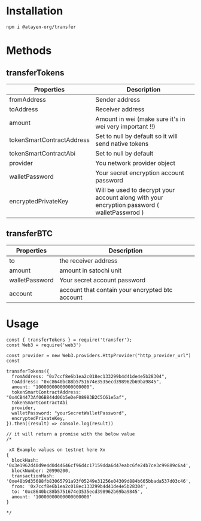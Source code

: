 # Installation

```
npm i @atayen-org/transfer
```

# Methods

## transferTokens

| Properties                | Description                                                                                 |
| ------------------------- | ------------------------------------------------------------------------------------------- |
| fromAddress               | Sender address                                                                              |
| toAddress                 | Receiver address                                                                            |
| amount                    | Amount in wei (make sure it's in wei very important !!)                                     |
| tokenSmartContractAddress | Set to null by default so it will send native tokens                                        |
| tokenSmartContractAbi     | Set to null by default                                                                      |
| provider                  | You network provider object                                                                 |
| walletPassword            | Your secret encryption account password                                                     |
| encryptedPrivateKey       | Will be used to decrypt your account along with your encryption password ( walletPasswrod ) |

## transferBTC

| Properties     | Description                                     |
| -------------- | ----------------------------------------------- |
| to             | the receiver address                            |
| amount         | amount in satochi unit                          |
| walletPassword | Your secret account password                    |
| account        | account that contain your encrypted btc account |

# Usage

```
const { transferTokens } = require('transfer');
const Web3 = require('web3')

const provider = new Web3.providers.HttpProvider("http_provider_url")
const

transferTokens({
  fromAddress: "0x7ccf8e6b1ea2c018ec133299b4d41de4e5b28304",
  toAddress: "0xc8640bc88b5751674e3535ecd398962b69ba9845",
  amount: "10000000000000000000",
  tokenSmartContractAddress:  "0x4CB4473Af06B844d06b5eDeF08983B2C5C61e5af",
  tokenSmartContractAbi
  provider,
  walletPassword: "yourSecretWalletPassword",
  encryptedPrivateKey,
}).then((result) => console.log(result))

// it will return a promise with the below value
/*

 xX Example values on testnet here Xx
{
  blockHash: '0x3e1962d40d9e4d0d44646cf96d4c17159dda6d47eabc6fe24b7ce3c99889c6a4',
  blockNumber: 20990200,
  transactionHash: '0xe48b9d35688fb83065791a93f05249e31256e04309d884b665bbada537d03c46',
  from: '0x7ccf8e6b1ea2c018ec133299b4d41de4e5b28304',
  to: '0xc8640bc88b5751674e3535ecd398962b69ba9845',
  amount: '10000000000000000000'
}

*/

```
